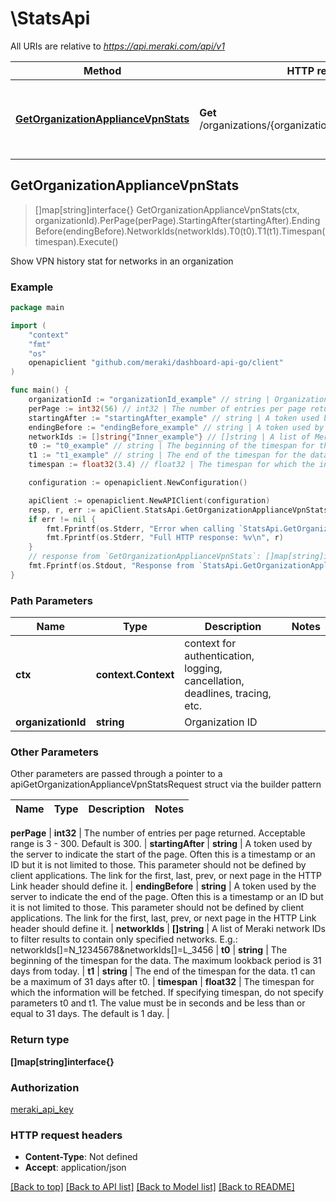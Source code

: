 # \StatsApi

All URIs are relative to *https://api.meraki.com/api/v1*

Method | HTTP request | Description
------------- | ------------- | -------------
[**GetOrganizationApplianceVpnStats**](StatsApi.md#GetOrganizationApplianceVpnStats) | **Get** /organizations/{organizationId}/appliance/vpn/stats | Show VPN history stat for networks in an organization



## GetOrganizationApplianceVpnStats

> []map[string]interface{} GetOrganizationApplianceVpnStats(ctx, organizationId).PerPage(perPage).StartingAfter(startingAfter).EndingBefore(endingBefore).NetworkIds(networkIds).T0(t0).T1(t1).Timespan(timespan).Execute()

Show VPN history stat for networks in an organization



### Example

```go
package main

import (
    "context"
    "fmt"
    "os"
    openapiclient "github.com/meraki/dashboard-api-go/client"
)

func main() {
    organizationId := "organizationId_example" // string | Organization ID
    perPage := int32(56) // int32 | The number of entries per page returned. Acceptable range is 3 - 300. Default is 300. (optional)
    startingAfter := "startingAfter_example" // string | A token used by the server to indicate the start of the page. Often this is a timestamp or an ID but it is not limited to those. This parameter should not be defined by client applications. The link for the first, last, prev, or next page in the HTTP Link header should define it. (optional)
    endingBefore := "endingBefore_example" // string | A token used by the server to indicate the end of the page. Often this is a timestamp or an ID but it is not limited to those. This parameter should not be defined by client applications. The link for the first, last, prev, or next page in the HTTP Link header should define it. (optional)
    networkIds := []string{"Inner_example"} // []string | A list of Meraki network IDs to filter results to contain only specified networks. E.g.: networkIds[]=N_12345678&networkIds[]=L_3456 (optional)
    t0 := "t0_example" // string | The beginning of the timespan for the data. The maximum lookback period is 31 days from today. (optional)
    t1 := "t1_example" // string | The end of the timespan for the data. t1 can be a maximum of 31 days after t0. (optional)
    timespan := float32(3.4) // float32 | The timespan for which the information will be fetched. If specifying timespan, do not specify parameters t0 and t1. The value must be in seconds and be less than or equal to 31 days. The default is 1 day. (optional)

    configuration := openapiclient.NewConfiguration()

    apiClient := openapiclient.NewAPIClient(configuration)
    resp, r, err := apiClient.StatsApi.GetOrganizationApplianceVpnStats(context.Background(), organizationId).PerPage(perPage).StartingAfter(startingAfter).EndingBefore(endingBefore).NetworkIds(networkIds).T0(t0).T1(t1).Timespan(timespan).Execute()
    if err != nil {
        fmt.Fprintf(os.Stderr, "Error when calling `StatsApi.GetOrganizationApplianceVpnStats``: %v\n", err)
        fmt.Fprintf(os.Stderr, "Full HTTP response: %v\n", r)
    }
    // response from `GetOrganizationApplianceVpnStats`: []map[string]interface{}
    fmt.Fprintf(os.Stdout, "Response from `StatsApi.GetOrganizationApplianceVpnStats`: %v\n", resp)
}
```

### Path Parameters


Name | Type | Description  | Notes
------------- | ------------- | ------------- | -------------
**ctx** | **context.Context** | context for authentication, logging, cancellation, deadlines, tracing, etc.
**organizationId** | **string** | Organization ID | 

### Other Parameters

Other parameters are passed through a pointer to a apiGetOrganizationApplianceVpnStatsRequest struct via the builder pattern


Name | Type | Description  | Notes
------------- | ------------- | ------------- | -------------

 **perPage** | **int32** | The number of entries per page returned. Acceptable range is 3 - 300. Default is 300. | 
 **startingAfter** | **string** | A token used by the server to indicate the start of the page. Often this is a timestamp or an ID but it is not limited to those. This parameter should not be defined by client applications. The link for the first, last, prev, or next page in the HTTP Link header should define it. | 
 **endingBefore** | **string** | A token used by the server to indicate the end of the page. Often this is a timestamp or an ID but it is not limited to those. This parameter should not be defined by client applications. The link for the first, last, prev, or next page in the HTTP Link header should define it. | 
 **networkIds** | **[]string** | A list of Meraki network IDs to filter results to contain only specified networks. E.g.: networkIds[]&#x3D;N_12345678&amp;networkIds[]&#x3D;L_3456 | 
 **t0** | **string** | The beginning of the timespan for the data. The maximum lookback period is 31 days from today. | 
 **t1** | **string** | The end of the timespan for the data. t1 can be a maximum of 31 days after t0. | 
 **timespan** | **float32** | The timespan for which the information will be fetched. If specifying timespan, do not specify parameters t0 and t1. The value must be in seconds and be less than or equal to 31 days. The default is 1 day. | 

### Return type

**[]map[string]interface{}**

### Authorization

[meraki_api_key](../README.md#meraki_api_key)

### HTTP request headers

- **Content-Type**: Not defined
- **Accept**: application/json

[[Back to top]](#) [[Back to API list]](../README.md#documentation-for-api-endpoints)
[[Back to Model list]](../README.md#documentation-for-models)
[[Back to README]](../README.md)

